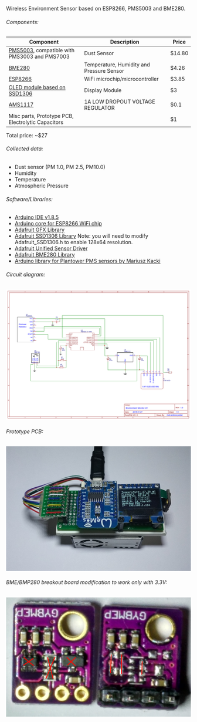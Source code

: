 Wireless Environment Sensor based on ESP8266, PMS5003 and BME280.

###### Components:
 
| Component                                                                                                     | Description                               | Price  |
|---------------------------------------------------------------------------------------------------------------|-------------------------------------------|--------|
| [PMS5003](http://www.plantower.com/en/content/?108.html), compatible with PMS3003 and PMS7003                 | Dust Sensor                               | $14.80 |
| [BME280](https://www.bosch-sensortec.com/bst/products/all_products/bme280)                                    | Temperature, Humidity and Pressure Sensor | $4.26  |
| [ESP8266](https://en.wikipedia.org/wiki/ESP8266)                                                              | WiFi microchip/microcontroller            | $3.85  |
| [OLED module based on SSD1306](https://cdn-shop.adafruit.com/datasheets/SSD1306.pdf)                          | Display Module                            | $3     |
| [AMS1117](http://www.advanced-monolithic.com/pdf/ds1117.pdf)                                                  | 1A LOW DROPOUT VOLTAGE REGULATOR          | $0.1   |
| Misc parts, Prototype PCB, Electrolytic Capacitors                                                            |                                           | $1     |

Total price: ~$27
  
###### Collected data:
 - Dust sensor (PM 1.0, PM 2.5, PM10.0)
 - Humidity
 - Temperature
 - Atmospheric Pressure

###### Software/Libraries:
 - [Arduino IDE v1.8.5](https://www.arduino.cc/en/Main/Software)
 - [Arduino core for ESP8266 WiFi chip](https://github.com/esp8266/Arduino)
 - [Adafruit GFX Library](https://github.com/adafruit/Adafruit-GFX-Library)
 - [Adafruit SSD1306 Library](https://github.com/adafruit/Adafruit_SSD1306) Note: you will need to modify Adafruit_SSD1306.h to enable 128x64 resolution.
 - [Adafruit Unified Sensor Driver](https://github.com/adafruit/Adafruit_Sensor)
 - [Adafruit BME280 Library](https://github.com/adafruit/Adafruit_BME280_Library)
 - [Arduino library for Plantower PMS sensors by Mariusz Kacki](https://github.com/fu-hsi/pms)

###### Circuit diagram:

![circuit diagram](docs/EMV2.png?raw=true "Sensor circuit diagram")

###### Prototype PCB:

![prototype pcb](docs/the_device.jpg?raw=true "Prototype PCB")

###### BME/BMP280 breakout board modification to work only with 3.3V:

![breakout board](docs/BME280Breakout.png?raw=true "Breakout Board")